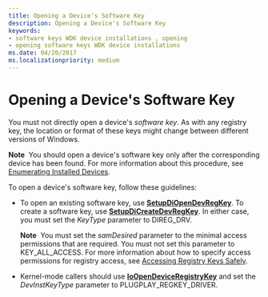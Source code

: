 ```yaml
---
title: Opening a Device's Software Key
description: Opening a Device's Software Key
keywords:
- software keys WDK device installations , opening
- opening software keys WDK device installations
ms.date: 04/20/2017
ms.localizationpriority: medium
---
```


# Opening a Device's Software Key


You must not directly open a device's *software key*. As with any registry key, the location or format of these keys might change between different versions of Windows.

**Note**  You should open a device's software key only after the corresponding device has been found. For more information about this procedure, see [Enumerating Installed Devices](enumerating-installed-devices.md).

 

To open a device's software key, follow these guidelines:

-   To open an existing software key, use [**SetupDiOpenDevRegKey**](/windows/win32/api/setupapi/nf-setupapi-setupdiopendevregkey). To create a software key, use [**SetupDiCreateDevRegKey**](/windows/win32/api/setupapi/nf-setupapi-setupdicreatedevregkeya). In either case, you must set the *KeyType* parameter to DIREG_DRV.

    **Note**  You must set the *samDesired* parameter to the minimal access permissions that are required. You must not set this parameter to KEY_ALL_ACCESS. For more information about how to specify access permissions for registry access, see [Accessing Registry Keys Safely](accessing-registry-keys-safely.md).

     

-   Kernel-mode callers should use [**IoOpenDeviceRegistryKey**](/windows-hardware/drivers/ddi/wdm/nf-wdm-ioopendeviceregistrykey) and set the *DevInstKeyType* parameter to PLUGPLAY_REGKEY_DRIVER.

 

